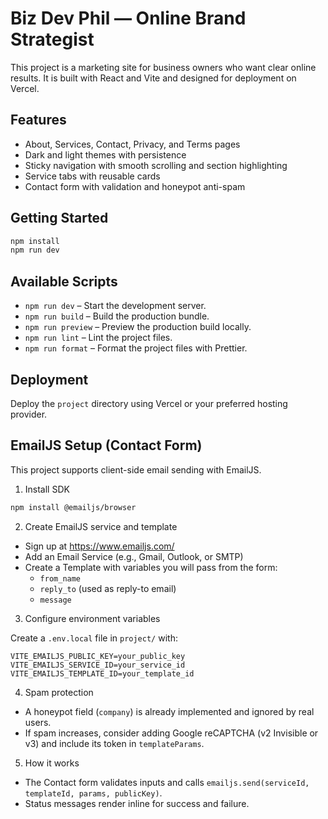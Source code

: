 # Biz Dev Phil — Online Brand Strategist

This project is a marketing site for business owners who want clear online results. It is built with React and Vite and designed for deployment on Vercel.

## Features

- About, Services, Contact, Privacy, and Terms pages
- Dark and light themes with persistence
- Sticky navigation with smooth scrolling and section highlighting
- Service tabs with reusable cards
- Contact form with validation and honeypot anti-spam

## Getting Started

```bash
npm install
npm run dev
```

## Available Scripts

- `npm run dev` – Start the development server.
- `npm run build` – Build the production bundle.
- `npm run preview` – Preview the production build locally.
- `npm run lint` – Lint the project files.
- `npm run format` – Format the project files with Prettier.

## Deployment

Deploy the `project` directory using Vercel or your preferred hosting provider.

## EmailJS Setup (Contact Form)

This project supports client-side email sending with EmailJS.

1) Install SDK

```bash
npm install @emailjs/browser
```

2) Create EmailJS service and template

- Sign up at https://www.emailjs.com/
- Add an Email Service (e.g., Gmail, Outlook, or SMTP)
- Create a Template with variables you will pass from the form:
  - `from_name`
  - `reply_to` (used as reply-to email)
  - `message`

3) Configure environment variables

Create a `.env.local` file in `project/` with:

```
VITE_EMAILJS_PUBLIC_KEY=your_public_key
VITE_EMAILJS_SERVICE_ID=your_service_id
VITE_EMAILJS_TEMPLATE_ID=your_template_id
```

4) Spam protection

- A honeypot field (`company`) is already implemented and ignored by real users.
- If spam increases, consider adding Google reCAPTCHA (v2 Invisible or v3) and include its token in `templateParams`.

5) How it works

- The Contact form validates inputs and calls `emailjs.send(serviceId, templateId, params, publicKey)`.
- Status messages render inline for success and failure.
